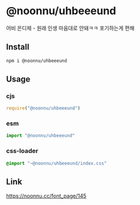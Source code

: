 # @noonnu/uhbeeeund
어비 은디체 - 원래 인생 마음대로 안돼ㅋㅋ 포기하는게 편해

## Install
```sh
npm i @noonnu/uhbeeeund
```
## Usage
### cjs
```js
require("@noonnu/uhbeeeund")
```
### esm
```js
import "@noonnu/uhbeeeund"
```
### css-loader
```css
@import "~@noonnu/uhbeeeund/index.css"
```

## Link
https://noonnu.cc/font_page/145